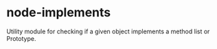 node-implements
===============

Utility module for checking if a given object implements a method list or Prototype.
